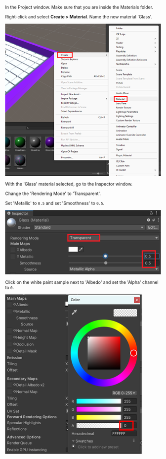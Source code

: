 In the Project window. Make sure that you are inside the Materials folder.

Right-click and select **Create > Material**. Name the new material 'Glass'.

![A screenshot showing the menu with 'Create' and 'Material' highlighted.](images/create-material.png)

With the 'Glass' material selected, go to the Inspector window.

Change the 'Rendering Mode' to 'Transparent'.

Set 'Metallic' to `0.5` and set 'Smoothness' to `0.5`.

![A screenshot showing the new settings in the 'Inspector' window.](images/glass-settings.png)

Click on the white paint sample next to 'Albedo' and set the 'Alpha' channel to `0`.

![A screenshot showing the 'Alpha' channel, marked with an 'A', set to `0`.](images/alpha-0.png)
